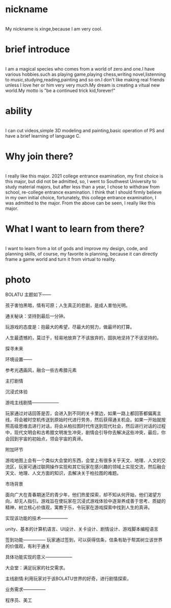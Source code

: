 # nickname
<br> My nickname is xinge,because I am very cool.
# brief introduce
<br>I am a magical species who comes from a world of zero and one.I have various hobbies.such as playing game,playing chess,writing novel,listenning to music,studying,reading,painting and so on.I don't like making real friends unless I love her or him very very much.My dream is creating a vitual new world.My motto is "be a continued trick kid,forever!"
# ability
<br>I can cut videos,simple 3D modeling and painting,basic operation of PS and have a brief learning of language C.
# Why join there?
<br>I really like this major. 2021 college entrance examination, my first choice is this major, but did not be admitted, so, I went to Southwest University to study material majors, but after less than a year, I chose to withdraw from school, re-college entrance examination. I think that I should firmly believe in my own initial choice, fortunately, this college entrance examination, I was admitted to the major. From the above can be seen, I really like this major.
# What I want to learn from there?
<br>I want to learn from a lot of gods and improve my design, code, and planning skills, of course, my favorite is planning, because it can directly frame a game world and turn it from virtual to reality.
# photo




BOLATU
主题如下——

孩子害怕黑暗，情有可原；人生真正的悲剧，是成人害怕光明。

通关秘诀：坚持到最后一分钟。

玩游戏的态度是：抱最大的希望，尽最大的努力，做最坏的打算。

人生最遗憾的，莫过于，轻易地放弃了不该放弃的，固执地坚持了不该坚持的。

探寻未来

环境设置——

参考光遇画风，融合一些古希腊元素

主打剧情

沉浸式体验

游戏主线剧情——————

玩家通过对话回答是否，会进入到不同的关卡里边，如果一路上都回答都偏离主线，将会被时空机传送到原始时代进行劳务，然后获得通关机会。如果一开始就按照高级思维去进行对话，将会从柏拉图时代传送到现代社会，然后进行对话的过程中，现代文明会和古希腊文明发生冲突，剧情会引导你去解决这些冲突，最后，你会回到宇宙的初始点，领会宇宙的真谛。

附加环节

游戏地图上会有一个类似大会堂的东西，会堂上有很多关乎天文、地理、人文的交流区，玩家可通过联网操作实现和其它玩家在感兴趣的领域上实现交流，然后融合天文、地理、人文方面的知识，去解决关于柏拉图的难题。

市场背景

面向广大在青春期迷茫的青少年，他们热爱探索，却不知从何开始，他们渴望方向，却无人指引。游戏旨在使玩家在沉浸式游戏体验中逐渐养成善于思考、质疑的精神，树立核心价值观，寓教于乐，令玩家在游戏探索中找到人生的真谛。

实现该功能的技术——————

unity、基本的计算机语言、UI设计、关卡设计、剧情设计、游戏脚本编程语言

签到功能—————
玩家通过签到，可以获得信条，信条有助于帮其树立该世界的价值观，有利于通关

具体功能实现的意义——————

大会堂：满足玩家的社交需求。

主线剧情:利用玩家对于该BOLATU世界的好奇，进行剧情探索，

业务需求—————

程序员、美工

